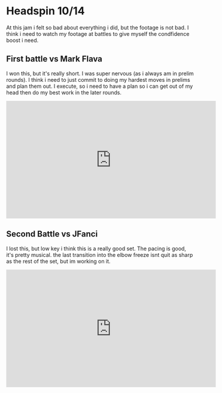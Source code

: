 # Headspin 10/14

At this jam i felt so bad about everything i did, but the footage is not bad. I think i need to watch my footage at battles to give myself the condfidence boost i need.

## First battle vs Mark Flava

I won this, but it's really short. I was super nervous (as i always am in prelim rounds). I think i need to just commit to doing my hardest moves in prelims and plan them out. I execute, so i need to have a plan so i can get out of my head then do my best work in the later rounds.

<iframe width="560" height="315" src="https://www.youtube.com/embed/4offuoOsLZ8" title="YouTube video player" frameborder="0" allow="accelerometer; autoplay; clipboard-write; encrypted-media; gyroscope; picture-in-picture; web-share" allowfullscreen></iframe>

## Second Battle vs JFanci

I lost this, but low key i think this is a really good set. The pacing is good, it's pretty musical. the last transition into the elbow freeze isnt quit as sharp as the rest of the set, but im working on it.

<iframe width="560" height="315" src="https://www.youtube.com/embed/lLjMK5tjtyA" title="YouTube video player" frameborder="0" allow="accelerometer; autoplay; clipboard-write; encrypted-media; gyroscope; picture-in-picture; web-share" allowfullscreen></iframe>
